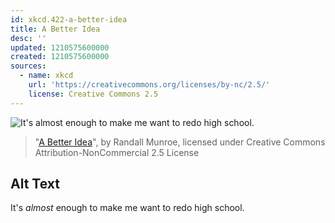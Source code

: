 ```yaml
---
id: xkcd.422-a-better-idea
title: A Better Idea
desc: ''
updated: 1210575600000
created: 1210575600000
sources:
  - name: xkcd
    url: 'https://creativecommons.org/licenses/by-nc/2.5/'
    license: Creative Commons 2.5
---
```

![It's *almost* enough to make me want to redo high school.](https://imgs.xkcd.com/comics/a_better_idea.png)
> "[A Better Idea](https://xkcd.com/422/)", by Randall Munroe, licensed under Creative Commons Attribution-NonCommercial 2.5 License

## Alt Text
It's *almost* enough to make me want to redo high school.
